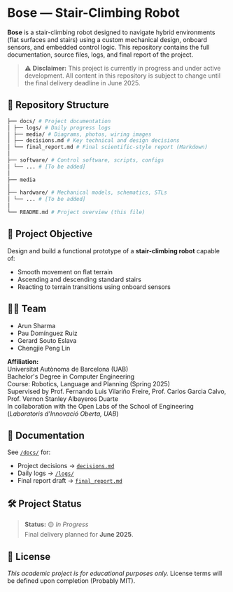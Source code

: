 #  Bose — Stair-Climbing Robot

**Bose** is a stair-climbing robot designed to navigate hybrid environments (flat surfaces and stairs) using a custom mechanical design, onboard sensors, and embedded control logic. This repository contains the full documentation, source files, logs, and final report of the project.

> ⚠️ **Disclaimer:** This project is currently in progress and under active development. All content in this repository is subject to change until the final delivery deadline in June 2025.

## 📂 Repository Structure
```bash
├── docs/ # Project documentation
│ ├── logs/ # Daily progress logs
│ ├── media/ # Diagrams, photos, wiring images
│ ├── decisions.md # Key technical and design decisions
│ └── final_report.md # Final scientific-style report (Markdown)
│
├── software/ # Control software, scripts, configs
│ └── ... # [To be added]
│
├── media
│
├── hardware/ # Mechanical models, schematics, STLs
│ └── ... # [To be added]
│
└── README.md # Project overview (this file)
```

## 🎯 Project Objective

Design and build a functional prototype of a **stair-climbing robot** capable of:
- Smooth movement on flat terrain
- Ascending and descending standard stairs
- Reacting to terrain transitions using onboard sensors

## 🧑‍💻 Team

- Arun Sharma
- Pau Domínguez Ruiz
- Gerard Souto Eslava
- Chengjie Peng Lin

**Affiliation:**  
Universitat Autònoma de Barcelona (UAB)  
Bachelor's Degree in Computer Engineering  
Course: Robotics, Language and Planning (Spring 2025)  
Supervised by Prof. Fernando Luis Vilariño Freire, Prof. Carlos Garcia Calvo, Prof. Vernon Stanley Albayeros Duarte  
In collaboration with the Open Labs of the School of Engineering (*Laboratoris d’Innovació Oberta, UAB*)

## 📄 Documentation

See [`/docs/`](./docs) for:
- Project decisions → [`decisions.md`](./docs/decisions.md)
- Daily logs → [`/logs/`](./docs/logs/)
- Final report draft → [`final_report.md`](./docs/final_report.md)

## 🛠️ Project Status

> **Status:** 🟡 *In Progress*  
Final delivery planned for **June 2025**.


## 📜 License

_This academic project is for educational purposes only._ License terms will be defined upon completion (Probably MIT).
